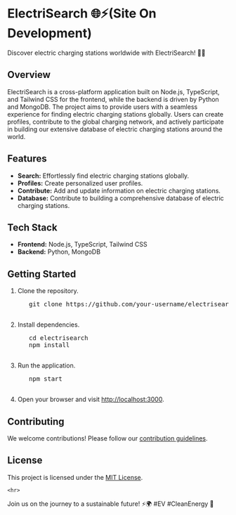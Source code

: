 <h1>ElectriSearch 🌐⚡(Site On Development)</h1>

   <p>Discover electric charging stations worldwide with ElectriSearch! 🚗💨</p>

   <h2>Overview</h2>
<p>ElectriSearch is a cross-platform application built on Node.js, TypeScript, and Tailwind CSS for the frontend, while the backend is driven by Python and MongoDB. The project aims to provide users with a seamless experience for finding electric charging stations globally. Users can create profiles, contribute to the global charging network, and actively participate in building our extensive database of electric charging stations around the world.</p>

   <h2>Features</h2>
<ul>
        <li><strong>Search:</strong> Effortlessly find electric charging stations globally.</li>
        <li><strong>Profiles:</strong> Create personalized user profiles.</li>
        <li><strong>Contribute:</strong> Add and update information on electric charging stations.</li>
        <li><strong>Database:</strong> Contribute to building a comprehensive database of electric charging stations.</li>
    </ul>

  <h2>Tech Stack</h2>

   <ul>
        <li><strong>Frontend:</strong> Node.js, TypeScript, Tailwind CSS</li>
        <li><strong>Backend:</strong> Python, MongoDB</li>
    </ul>

   <h2>Getting Started</h2>

   <ol>
        <li>Clone the repository.</li>
       <pre>
   git clone https://github.com/your-username/electrisearch.git
   </pre>
        </li>
        <li>Install dependencies.</li>
        <pre>
   cd electrisearch
   npm install
   </pre>
        </li>
        <li>Run the application.</li>
        <pre>
   npm start
   </pre>
        </li>
        <li>Open your browser and visit <a href="http://localhost:3000">http://localhost:3000</a>.</li>
    </ol>

   <h2>Contributing</h2>

   <p>We welcome contributions! Please follow our <a href="CONTRIBUTING.md">contribution guidelines</a>.</p>

   <h2>License</h2>

   <p>This project is licensed under the <a href="LICENSE">MIT License</a>.</p>

<pre><code>&lt;hr&gt;
</code></pre>
   <p>Join us on the journey to a sustainable future! ⚡🌍 #EV #CleanEnergy 🚀</p>
